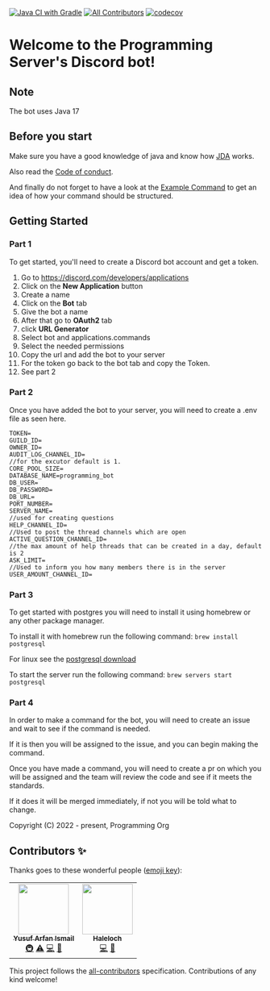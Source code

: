[![Java CI with Gradle](https://github.com/Programming-Org/Programming/actions/workflows/gradle.yml/badge.svg)](https://github.com/Programming-Org/Programming/actions/workflows/gradle.yml) [![All Contributors](https://img.shields.io/badge/all_contributors-2-orange.svg?style=flat-square)](#contributors-) [![codecov](https://codecov.io/gh/Programming-Org/Programming/branch/main/graph/badge.svg?token=M1KBWF0CDY)](https://codecov.io/gh/Programming-Org/Programming)

# Welcome to the Programming Server's Discord bot!

## Note
The bot uses Java 17

## Before you start
Make sure you have a good knowledge of java and know how [JDA](https://github.com/DV8FromTheWorld/JDA/) works.

Also read the [Code of conduct](https://github.com/Programming-Org/Programming/blob/main/.github/CODE_OF_CONDUCT.md).

And finally do not forget to have a look at the [Example Command](https://github.com/Programming-Org/Programming/blob/main/src/main/java/io/github/org/programming/bot/commands/ExampleCommand.java) to get an idea of how your command should be structured.
## Getting Started

### Part 1
To get started, you'll need to create a Discord bot account and get a token.

   1. Go to https://discord.com/developers/applications
   2. Click on the **New Application** button
   3. Create a name
   4. Click on the **Bot** tab
   5. Give the bot a name
   6. After that go to **OAuth2** tab
   7. click **URL Generator**
   8. Select bot and applications.commands
   9. Select the needed permissions
   10. Copy the url and add the bot to your server
   11. For the token go back to the bot tab and copy the Token.
   12. See part 2

### Part 2
Once you have added the bot to your server, you will need to create a .env file as seen here.
```env
TOKEN=
GUILD_ID=
OWNER_ID=
AUDIT_LOG_CHANNEL_ID=
//for the excutor default is 1.
CORE_POOL_SIZE=
DATABASE_NAME=programming_bot
DB_USER=
DB_PASSWORD=
DB_URL=
PORT_NUMBER=
SERVER_NAME=
//used for creating questions
HELP_CHANNEL_ID=
//Used to post the thread channels which are open
ACTIVE_QUESTION_CHANNEL_ID=
//the max amount of help threads that can be created in a day, default is 2
ASK_LIMIT=
//Used to inform you how many members there is in the server
USER_AMOUNT_CHANNEL_ID=
```

### Part 3
To get started with postgres you will need to install it using homebrew or any other package manager.

To install it with homebrew run the following command:
```brew install postgresql```

For linux see the [postgresql download](https://www.postgresql.org/download/linux/)

To start the server run the following command:
```brew servers start postgresql```


### Part 4

In order to make a command for the bot, you will need to create an issue and wait to see if the command is needed.

If it is then you will be assigned to the issue, and you can begin making the command.

Once you have made a command, you will need to create a pr on which you will be assigned and the team will review the code and see if it meets the standards.

If it does it will be merged immediately, if not you will be told what to change.

Copyright (C) 2022 - present, Programming Org


## Contributors ✨

Thanks goes to these wonderful people ([emoji key](https://allcontributors.org/docs/en/emoji-key)):

<!-- ALL-CONTRIBUTORS-LIST:START - Do not remove or modify this section -->
<!-- prettier-ignore-start -->
<!-- markdownlint-disable -->
<table>
  <tr>
    <td align="center"><a href="http://realyusufismail-github-io.vercel.app"><img src="https://avatars.githubusercontent.com/u/67903886?v=4?s=100" width="100px;" alt=""/><br /><sub><b>Yusuf Arfan Ismail</b></sub></a><br /><a href="#infra-RealYusufIsmail" title="Infrastructure (Hosting, Build-Tools, etc)">🚇</a> <a href="https://github.com/Programming-Org/Programming/commits?author=RealYusufIsmail" title="Tests">⚠️</a> <a href="https://github.com/Programming-Org/Programming/commits?author=RealYusufIsmail" title="Code">💻</a> <a href="https://github.com/Programming-Org/Programming/pulls?q=is%3Apr+reviewed-by%3ARealYusufIsmail" title="Reviewed Pull Requests">👀</a></td>
    <td align="center"><a href="https://github.com/Haleloch"><img src="https://avatars.githubusercontent.com/u/75441206?v=4?s=100" width="100px;" alt=""/><br /><sub><b>Haleloch</b></sub></a><br /><a href="https://github.com/Programming-Org/Programming/commits?author=Haleloch" title="Code">💻</a> <a href="https://github.com/Programming-Org/Programming/pulls?q=is%3Apr+reviewed-by%3AHaleloch" title="Reviewed Pull Requests">👀</a></td>
  </tr>
</table>

<!-- markdownlint-restore -->
<!-- prettier-ignore-end -->

<!-- ALL-CONTRIBUTORS-LIST:END -->

This project follows the [all-contributors](https://github.com/all-contributors/all-contributors) specification. Contributions of any kind welcome!
